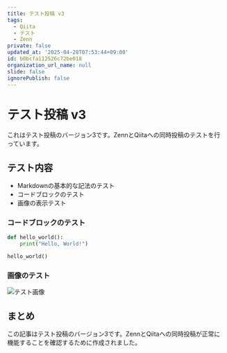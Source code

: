 ```yaml
---
title: テスト投稿 v3
tags:
  - Qiita
  - テスト
  - Zenn
private: false
updated_at: '2025-04-28T07:53:44+09:00'
id: b0bcfa112526c72be018
organization_url_name: null
slide: false
ignorePublish: false
---
```


# テスト投稿 v3

これはテスト投稿のバージョン3です。ZennとQiitaへの同時投稿のテストを行っています。

## テスト内容

- Markdownの基本的な記法のテスト
- コードブロックのテスト
- 画像の表示テスト

### コードブロックのテスト

```python
def hello_world():
    print("Hello, World!")

hello_world()
```

### 画像のテスト

![テスト画像](https://example.com/test-image.jpg)

## まとめ

この記事はテスト投稿のバージョン3です。ZennとQiitaへの同時投稿が正常に機能することを確認するために作成されました。

